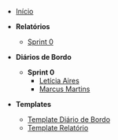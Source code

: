 - [Início](/)

- **Relatórios**
  - [Sprint 0](Relatorios/Sprint-0.md)

- **Diários de Bordo**
  - **Sprint 0**
    - [Letícia Aires](Diários%20de%20Bordo/Sprint%200/Leticia%20Aires/README.md)
    - [Marcus Martins](Diários%20de%20Bordo/Sprint%200/Marcus%20Martins/README.md)

- **Templates**
  - [Template Diário de Bordo](../Templates/template-diario-bordo.md)
  - [Template Relatório](../Templates/template-relatorio.md)
